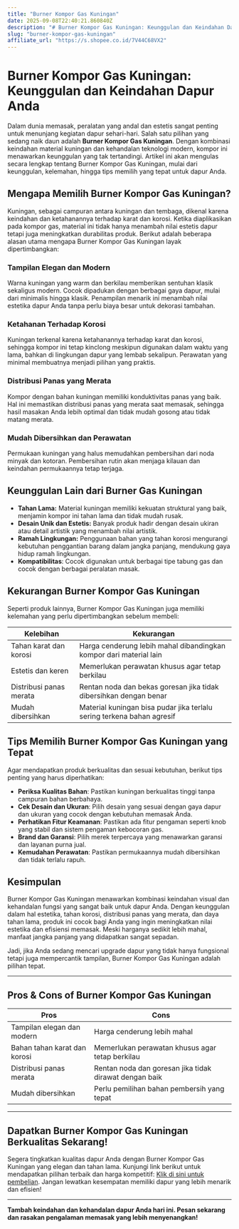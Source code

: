 ```yaml
---
title: "Burner Kompor Gas Kuningan"
date: 2025-09-08T22:40:21.860840Z
description: "# Burner Kompor Gas Kuningan: Keunggulan dan Keindahan Dapur Anda..."
slug: "burner-kompor-gas-kuningan"
affiliate_url: "https://s.shopee.co.id/7V44C68VX2"
---
```

# Burner Kompor Gas Kuningan: Keunggulan dan Keindahan Dapur Anda

Dalam dunia memasak, peralatan yang andal dan estetis sangat penting untuk menunjang kegiatan dapur sehari-hari. Salah satu pilihan yang sedang naik daun adalah **Burner Kompor Gas Kuningan**. Dengan kombinasi keindahan material kuningan dan kehandalan teknologi modern, kompor ini menawarkan keunggulan yang tak tertandingi. Artikel ini akan mengulas secara lengkap tentang Burner Kompor Gas Kuningan, mulai dari keunggulan, kelemahan, hingga tips memilih yang tepat untuk dapur Anda.


## Mengapa Memilih Burner Kompor Gas Kuningan?

Kuningan, sebagai campuran antara kuningan dan tembaga, dikenal karena keindahan dan ketahanannya terhadap karat dan korosi. Ketika diaplikasikan pada kompor gas, material ini tidak hanya menambah nilai estetis dapur tetapi juga meningkatkan durabilitas produk. Berikut adalah beberapa alasan utama mengapa Burner Kompor Gas Kuningan layak dipertimbangkan:


### Tampilan Elegan dan Modern

Warna kuningan yang warm dan berkilau memberikan sentuhan klasik sekaligus modern. Cocok dipadukan dengan berbagai gaya dapur, mulai dari minimalis hingga klasik. Penampilan menarik ini menambah nilai estetika dapur Anda tanpa perlu biaya besar untuk dekorasi tambahan.


### Ketahanan Terhadap Korosi

Kuningan terkenal karena ketahanannya terhadap karat dan korosi, sehingga kompor ini tetap kinclong meskipun digunakan dalam waktu yang lama, bahkan di lingkungan dapur yang lembab sekalipun. Perawatan yang minimal membuatnya menjadi pilihan yang praktis.


### Distribusi Panas yang Merata

Kompor dengan bahan kuningan memiliki konduktivitas panas yang baik. Hal ini memastikan distribusi panas yang merata saat memasak, sehingga hasil masakan Anda lebih optimal dan tidak mudah gosong atau tidak matang merata.


### Mudah Dibersihkan dan Perawatan

Permukaan kuningan yang halus memudahkan pembersihan dari noda minyak dan kotoran. Pembersihan rutin akan menjaga kilauan dan keindahan permukaannya tetap terjaga.


## Keunggulan Lain dari Burner Gas Kuningan

- **Tahan Lama:** Material kuningan memiliki kekuatan struktural yang baik, menjamin kompor ini tahan lama dan tidak mudah rusak.
- **Desain Unik dan Estetis:** Banyak produk hadir dengan desain ukiran atau detail artistik yang menambah nilai artistik.
- **Ramah Lingkungan:** Penggunaan bahan yang tahan korosi mengurangi kebutuhan penggantian barang dalam jangka panjang, mendukung gaya hidup ramah lingkungan.
- **Kompatibilitas**: Cocok digunakan untuk berbagai tipe tabung gas dan cocok dengan berbagai peralatan masak.


## Kekurangan Burner Kompor Gas Kuningan

Seperti produk lainnya, Burner Kompor Gas Kuningan juga memiliki kelemahan yang perlu dipertimbangkan sebelum membeli:


| **Kelebihan** | **Kekurangan** |
|----------------|----------------|
| Tahan karat dan korosi | Harga cenderung lebih mahal dibandingkan kompor dari material lain |
| Estetis dan keren | Memerlukan perawatan khusus agar tetap berkilau |
| Distribusi panas merata | Rentan noda dan bekas goresan jika tidak dibersihkan dengan benar |
| Mudah dibersihkan | Material kuningan bisa pudar jika terlalu sering terkena bahan agresif |

## Tips Memilih Burner Kompor Gas Kuningan yang Tepat

Agar mendapatkan produk berkualitas dan sesuai kebutuhan, berikut tips penting yang harus diperhatikan:

- **Periksa Kualitas Bahan**: Pastikan kuningan berkualitas tinggi tanpa campuran bahan berbahaya.
- **Cek Desain dan Ukuran**: Pilih desain yang sesuai dengan gaya dapur dan ukuran yang cocok dengan kebutuhan memasak Anda.
- **Perhatikan Fitur Keamanan**: Pastikan ada fitur pengaman seperti knob yang stabil dan sistem pengaman kebocoran gas.
- **Brand dan Garansi**: Pilih merek terpercaya yang menawarkan garansi dan layanan purna jual.
- **Kemudahan Perawatan**: Pastikan permukaannya mudah dibersihkan dan tidak terlalu rapuh.

## Kesimpulan

Burner Kompor Gas Kuningan menawarkan kombinasi keindahan visual dan kehandalan fungsi yang sangat baik untuk dapur Anda. Dengan keunggulan dalam hal estetika, tahan korosi, distribusi panas yang merata, dan daya tahan lama, produk ini cocok bagi Anda yang ingin meningkatkan nilai estetika dan efisiensi memasak. Meski harganya sedikit lebih mahal, manfaat jangka panjang yang didapatkan sangat sepadan.

Jadi, jika Anda sedang mencari upgrade dapur yang tidak hanya fungsional tetapi juga mempercantik tampilan, Burner Kompor Gas Kuningan adalah pilihan tepat.

---

## Pros & Cons of Burner Kompor Gas Kuningan

| **Pros** | **Cons** |
|--------------------------|----------------------------|
| Tampilan elegan dan modern | Harga cenderung lebih mahal |
| Bahan tahan karat dan korosi | Memerlukan perawatan khusus agar tetap berkilau |
| Distribusi panas merata | Rentan noda dan goresan jika tidak dirawat dengan baik |
| Mudah dibersihkan | Perlu pemilihan bahan pembersih yang tepat |

---

## Dapatkan Burner Kompor Gas Kuningan Berkualitas Sekarang!

Segera tingkatkan kualitas dapur Anda dengan Burner Kompor Gas Kuningan yang elegan dan tahan lama. Kunjungi link berikut untuk mendapatkan pilihan terbaik dan harga kompetitif: [Klik di sini untuk pembelian](https://s.shopee.co.id/7V44C68VX2). Jangan lewatkan kesempatan memiliki dapur yang lebih menarik dan efisien!

---

**Tambah keindahan dan kehandalan dapur Anda hari ini. Pesan sekarang dan rasakan pengalaman memasak yang lebih menyenangkan!**